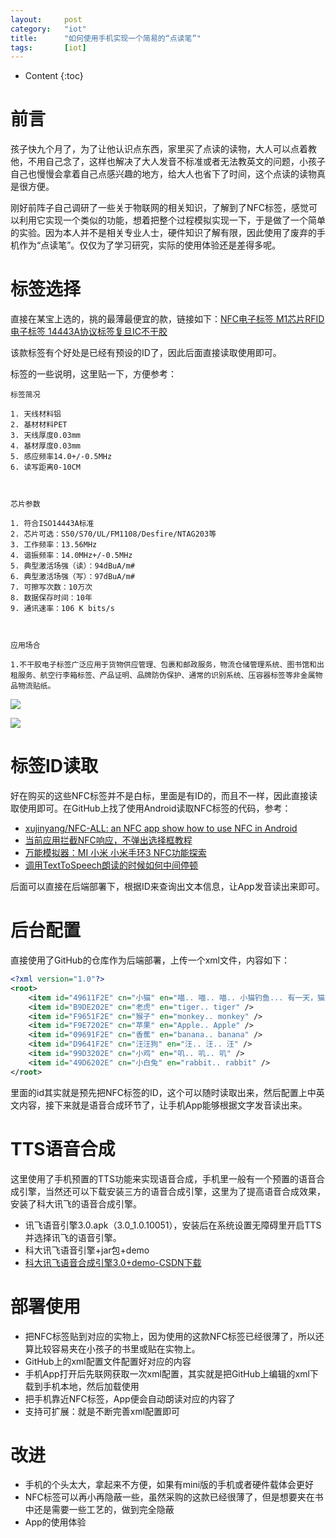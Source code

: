 ```yaml
---
layout:		post
category:	"iot"
title:		"如何使用手机实现一个简易的“点读笔”"
tags:		[iot]
---
```

- Content
{:toc}
# 前言

​	孩子快九个月了，为了让他认识点东西，家里买了点读的读物，大人可以点着教他，不用自己念了，这样也解决了大人发音不标准或者无法教英文的问题，小孩子自己也慢慢会拿着自己点感兴趣的地方，给大人也省下了时间，这个点读的读物真是很方便。

​	刚好前阵子自己调研了一些关于物联网的相关知识，了解到了NFC标签，感觉可以利用它实现一个类似的功能，想着把整个过程模拟实现一下，于是做了一个简单的实验。因为本人并不是相关专业人士，硬件知识了解有限，因此使用了废弃的手机作为“点读笔”。仅仅为了学习研究，实际的使用体验还是差得多呢。



# 标签选择

直接在某宝上选的，挑的最薄最便宜的款，链接如下：[NFC电子标签 M1芯片RFID电子标签 14443A协议标签复旦IC不干胶](https://item.taobao.com/item.htm?id=574789658067)

该款标签有个好处是已经有预设的ID了，因此后面直接读取使用即可。

标签的一些说明，这里贴一下，方便参考：

```
标签简况    

1. 天线材料铝
2. 基材材料PET
3. 天线厚度0.03mm
4. 基材厚度0.03mm
5. 感应频率14.0+/-0.5MHz
6. 读写距离0-10CM

 

芯片参数    

1. 符合ISO14443A标准
2. 芯片可选：S50/S70/UL/FM1108/Desfire/NTAG203等
3. 工作频率：13.56MHz
4. 谐振频率：14.0MHz+/-0.5MHz
5. 典型激活场强（读）：94dBuA/m#
6. 典型激活场强（写）：97dBuA/m#
7. 可擦写次数：10万次
8. 数据保存时间：10年
9. 通讯速率：106 K bits/s

 

应用场合    

1.不干胶电子标签广泛应用于货物供应管理、包裹和邮政服务，物流仓储管理系统、图书馆和出租服务、航空行李箱标签、产品证明、品牌防伪保护、通常的识别系统、压容器标签等非金属物品物流贴纸。
```

![](https://gd4.alicdn.com/imgextra/i1/2663782869/TB2dnM_mlsmBKNjSZFFXXcT9VXa_!!2663782869.jpg)

![](https://gd4.alicdn.com/imgextra/i4/2663782869/O1CN01YRQ4My1X42o01EiKj_!!2663782869.jpg)




# 标签ID读取
好在购买的这些NFC标签并不是白标，里面是有ID的，而且不一样，因此直接读取使用即可。在GitHub上找了使用Android读取NFC标签的代码，参考：

- [xujinyang/NFC\-ALL: an NFC app show how to use NFC in Android](https://github.com/xujinyang/NFC-ALL)
- [当前应用拦截NFC响应，不弹出选择框教程](https://blog.csdn.net/mobilexu/article/details/41862403)
- [万能模拟器：MI 小米 小米手环3 NFC功能探索](https://www.toutiao.com/a6615090384794026500/?tt_from=weixin&utm_campaign=client_share&wxshare_count=1&timestamp=1547262426&app=news_article&utm_source=weixin&iid=57123746622&utm_medium=toutiao_android&group_id=6615090384794026500)
- [调用TextToSpeech朗读的时候如何中间停顿](https://blog.csdn.net/iteye_3854/article/details/82300068)



后面可以直接在后端部署下，根据ID来查询出文本信息，让App发音读出来即可。



# 后台配置

直接使用了GitHub的仓库作为后端部署，上传一个xml文件，内容如下：

```xml
<?xml version="1.0"?>
<root>
	<item id="49611F2E" cn="小猫" en="喵.. 喵.. 喵.. 小猫钓鱼... 有一天，猫妈妈带着小猫到河边鱼竿去捉蜻蜓。蜻蜓飞走了，小猫空手回到河边。一看，妈妈已经钓到了一条大鱼。小猫想：我也要钓一条大鱼，就又拿起鱼竿钓鱼。不一会儿，一只蝴蝶飞来了，这只蝴蝶可真漂亮呀，小猫越看越喜欢，于是放下鱼竿，又去捉蝴蝶。蝴蝶没捉到，小猫又空着手回到河边。一看，妈妈又钓了一条大鱼。小猫对妈妈说：“我怎么就钓不到鱼呢！”妈妈说：“钓鱼要一心一意，你一会儿捉蜻蜓，一会儿捉蝴蝶，当然钓不到鱼了。”小猫听了妈妈的话，一心一意地钓鱼，终于钓到了一条大鱼" />
	<item id="B9DE202E" cn="老虎" en="tiger.. tiger" />
	<item id="F9651F2E" cn="猴子" en="monkey.. monkey" />
	<item id="F9E7202E" cn="苹果" en="Apple.. Apple" />
	<item id="09691F2E" cn="香蕉" en="banana.. banana" />
	<item id="D9641F2E" cn="汪汪狗" en="汪.. 汪.. 汪" />
	<item id="99D3202E" cn="小鸡" en="叽.. 叽.. 叽" />
	<item id="49D6202E" cn="小白兔" en="rabbit.. rabbit" />
</root>
```

里面的id其实就是预先把NFC标签的ID，这个可以随时读取出来，然后配置上中英文内容，接下来就是语音合成环节了，让手机App能够根据文字发音读出来。



# TTS语音合成
这里使用了手机预置的TTS功能来实现语音合成，手机里一般有一个预置的语音合成引擎，当然还可以下载安装三方的语音合成引擎，这里为了提高语音合成效果，安装了科大讯飞的语音合成引擎。

- 讯飞语音引擎3.0.apk（3.0_1.0.10051），安装后在系统设置无障碍里开启TTS并选择讯飞的语音引擎。
- 科大讯飞语音引擎+jar包+demo
- [科大讯飞语音合成引擎3\.0\+demo\-CSDN下载](https://download.csdn.net/download/nuyunhai/10732492)





# 部署使用

- 把NFC标签贴到对应的实物上，因为使用的这款NFC标签已经很薄了，所以还算比较容易夹在小孩子的书里或贴在实物上。
- GitHub上的xml配置文件配置好对应的内容
- 手机App打开后先联网获取一次xml配置，其实就是把GitHub上编辑的xml下载到手机本地，然后加载使用
- 把手机靠近NFC标签，App便会自动朗读对应的内容了
- 支持可扩展：就是不断完善xml配置即可



# 改进

- 手机的个头太大，拿起来不方便，如果有mini版的手机或者硬件载体会更好
- NFC标签可以再小再隐蔽一些，虽然采购的这款已经很薄了，但是想要夹在书中还是需要一些工艺的，做到完全隐蔽
- App的使用体验

